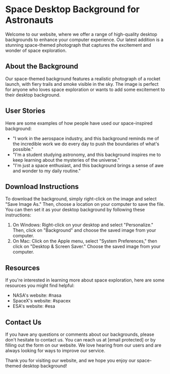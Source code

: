 <!--font:Montserrat-->

# Space Desktop Background for Astronauts

Welcome to our website, where we offer a range of high-quality desktop backgrounds to enhance your computer experience. Our latest addition is a stunning space-themed photograph that captures the excitement and wonder of space exploration.

## About the Background

Our space-themed background features a realistic photograph of a rocket launch, with fiery trails and smoke visible in the sky. The image is perfect for anyone who loves space exploration or wants to add some excitement to their desktop background.

## User Stories

Here are some examples of how people have used our space-inspired background:

- "I work in the aerospace industry, and this background reminds me of the incredible work we do every day to push the boundaries of what's possible."
- "I'm a student studying astronomy, and this background inspires me to keep learning about the mysteries of the universe."
- "I'm just a space enthusiast, and this background brings a sense of awe and wonder to my daily routine."

## Download Instructions

To download the background, simply right-click on the image and select "Save Image As." Then, choose a location on your computer to save the file. You can then set it as your desktop background by following these instructions:

1. On Windows: Right-click on your desktop and select "Personalize." Then, click on "Background" and choose the saved image from your computer.
2. On Mac: Click on the Apple menu, select "System Preferences," then click on "Desktop & Screen Saver." Choose the saved image from your computer.

## Resources

If you're interested in learning more about space exploration, here are some resources you might find helpful:

- NASA's website: #nasa
- SpaceX's website: #spacex
- ESA's website: #esa

## Contact Us

If you have any questions or comments about our backgrounds, please don't hesitate to contact us. You can reach us at [email protected] or by filling out the form on our website. We love hearing from our users and are always looking for ways to improve our service.

Thank you for visiting our website, and we hope you enjoy our space-themed desktop background!

<!--

Write me content for website with wallpaper which alt text is:

"A realistic photograph of a rocket launch, with fiery trails and smoke visible in the sky."

The name/title of the page should not be 1:1 copy of the alt text but rather a real content of the website which is using this wallpaper.

- Use markdown format 
- Start with heading
- Heading should be short and concise
- The content should look like a real website 
- The website should not be about the wallpaper, wallpaper is just a related background
- Heading should be contain work "wallpaper" or "background"
- Include real sections like references, contact, user stories, etc. use things relevant to the page purpose.
- Feel free to use structure like headings, bullets, numbering, blockquotes, paragraphs, horizontal lines, etc.
- You can use formatting like bold or _italic_
- You can include UTF-8 emojis
- Links should be only #hash anchors (and you can refer to the document itself)
- Do not include images


---


# Space Exploration Wallpaper for Your Desktop Background

Welcome to our website, where we offer high-quality wallpapers for your desktop background. Our latest addition is a stunning photograph of a rocket launch, capturing the excitement and wonder of space exploration.

## About the Wallpaper

The wallpaper features a realistic photograph of a rocket launch, with fiery trails and smoke visible in the sky. The image is perfect for anyone who loves space exploration or wants to add some excitement to their desktop background.

## User Stories

Here are some examples of how people have used our space exploration wallpaper:

- "I'm an engineer working on space technology, and this wallpaper inspires me every day to keep pushing the boundaries of what's possible."
- "I'm a science teacher, and I use this wallpaper as the background for my virtual lessons. It helps get my students excited about space and science."
- "I'm just a space enthusiast, and this wallpaper reminds me of the beauty and mystery of the universe every time I turn on my computer."

## Download Instructions

To download the wallpaper, simply right-click on the image and select "Save Image As." Then, choose a location on your computer to save the file. You can then set it as your desktop background by following these instructions:

1. On Windows: Right-click on your desktop and select "Personalize." Then, click on "Background" and choose the saved image from your computer.
2. On Mac: Click on the Apple menu, select "System Preferences," then click on "Desktop & Screen Saver." Choose the saved image from your computer.

## References

If you're interested in learning more about space exploration, here are some resources you might find helpful:

- NASA's website: #nasa
- SpaceX's website: #spacex
- ESA's website: #esa

## Contact Us

If you have any questions or comments about our wallpapers, please don't hesitate to contact us. You can reach us at [email protected] or by filling out the form on our website. We love hearing from our users and are always looking for ways to improve our service.

Thank you for visiting our website, and we hope you enjoy our space exploration wallpaper!


---


Heading should not include word "wallpaper". The website should not be about the wallpaper itself, wallpaper is just a related background, rewrite whole content.


---


# Explore the Universe with Our Space-Inspired Desktop Background

Welcome to our website, where we offer a variety of high-quality desktop backgrounds to enhance your computer experience. Our latest addition is a stunning photograph of a rocket launch, capturing the excitement and wonder of space exploration.

## About the Background

Our space-inspired background features a realistic photograph of a rocket launch, with fiery trails and smoke visible in the sky. The image is perfect for anyone who loves space exploration or wants to add some excitement to their desktop background.

## User Stories

Here are some examples of how people have used our space-inspired background:

- "I work in the aerospace industry, and this background reminds me of the incredible work we do every day to push the boundaries of what's possible."
- "I'm a student studying astronomy, and this background inspires me to keep learning about the mysteries of the universe."
- "I'm just a space enthusiast, and this background brings a sense of awe and wonder to my daily routine."

## Download Instructions

To download the background, simply right-click on the image and select "Save Image As." Then, choose a location on your computer to save the file. You can then set it as your desktop background by following these instructions:

1. On Windows: Right-click on your desktop and select "Personalize." Then, click on "Background" and choose the saved image from your computer.
2. On Mac: Click on the Apple menu, select "System Preferences," then click on "Desktop & Screen Saver." Choose the saved image from your computer.

## Resources

If you're interested in learning more about space exploration, here are some resources you might find helpful:

- NASA's website: #nasa
- SpaceX's website: #spacex
- ESA's website: #esa

## Contact Us

If you have any questions or comments about our backgrounds, please don't hesitate to contact us. You can reach us at [email protected] or by filling out the form on our website. We love hearing from our users and are always looking for ways to improve our service.

Thank you for visiting our website, and we hope you enjoy our space-inspired desktop background!


---


Heading is too long, rewrite whole content.


---


# Discover the Universe with Our Space Desktop Background

Welcome to our website, where we offer a range of high-quality desktop backgrounds to enhance your computer experience. Our latest addition is a stunning photograph capturing the excitement and wonder of space exploration.

## About the Background

Our space-themed background features a realistic photograph of a rocket launch, with fiery trails and smoke visible in the sky. The image is perfect for anyone who loves space exploration or wants to add some excitement to their desktop background.

## User Stories

Here are some examples of how people have used our space-inspired background:

- "I work in the aerospace industry, and this background reminds me of the incredible work we do every day to push the boundaries of what's possible."
- "I'm a student studying astronomy, and this background inspires me to keep learning about the mysteries of the universe."
- "I'm just a space enthusiast, and this background brings a sense of awe and wonder to my daily routine."

## Download Instructions

To download the background, simply right-click on the image and select "Save Image As." Then, choose a location on your computer to save the file. You can then set it as your desktop background by following these instructions:

1. On Windows: Right-click on your desktop and select "Personalize." Then, click on "Background" and choose the saved image from your computer.
2. On Mac: Click on the Apple menu, select "System Preferences," then click on "Desktop & Screen Saver." Choose the saved image from your computer.

## Resources

If you're interested in learning more about space exploration, here are some resources you might find helpful:

- NASA's website: #nasa
- SpaceX's website: #spacex
- ESA's website: #esa

## Contact Us

If you have any questions or comments about our backgrounds, please don't hesitate to contact us. You can reach us at [email protected] or by filling out the form on our website. We love hearing from our users and are always looking for ways to improve our service.

Thank you for visiting our website, and we hope you enjoy our space desktop background!


---


Heading is too long, rewrite whole content.


---


# Space-Themed Desktop Background for Your Inner Astronaut

Welcome to our website, where we offer a range of high-quality desktop backgrounds to enhance your computer experience. Our latest addition is a stunning space-themed photograph that captures the excitement and wonder of space exploration.

## About the Background

Our space-themed background features a realistic photograph of a rocket launch, with fiery trails and smoke visible in the sky. The image is perfect for anyone who loves space exploration or wants to add some excitement to their desktop background.

## User Stories

Here are some examples of how people have used our space-inspired background:

- "I work in the aerospace industry, and this background reminds me of the incredible work we do every day to push the boundaries of what's possible."
- "I'm a student studying astronomy, and this background inspires me to keep learning about the mysteries of the universe."
- "I'm just a space enthusiast, and this background brings a sense of awe and wonder to my daily routine."

## Download Instructions

To download the background, simply right-click on the image and select "Save Image As." Then, choose a location on your computer to save the file. You can then set it as your desktop background by following these instructions:

1. On Windows: Right-click on your desktop and select "Personalize." Then, click on "Background" and choose the saved image from your computer.
2. On Mac: Click on the Apple menu, select "System Preferences," then click on "Desktop & Screen Saver." Choose the saved image from your computer.

## Resources

If you're interested in learning more about space exploration, here are some resources you might find helpful:

- NASA's website: #nasa
- SpaceX's website: #spacex
- ESA's website: #esa

## Contact Us

If you have any questions or comments about our backgrounds, please don't hesitate to contact us. You can reach us at [email protected] or by filling out the form on our website. We love hearing from our users and are always looking for ways to improve our service.

Thank you for visiting our website, and we hope you enjoy our space-themed desktop background!


---


Write me a Google font which is best fitting for the website.

Pick from the list:
- Great Vibes
- Montserrat
- Orbitron
- Barlow Condensed
- Poppins
- Roboto
- IBM Plex Sans
- Inter
- Futura
- Lobster
- Raleway
- Open Sans
- Alegreya
- Dancing Script
- Lato
- Playfair Display
- Exo 2


Write just the font name nothing else.


---


Montserrat

-->
